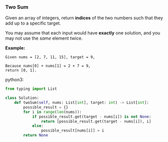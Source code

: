 ### Two Sum

Given an array of integers, return **indices** of the two numbers such that they add up to a specific target.

You may assume that each input would have **exactly** one solution, and you may not use the *same* element twice.

**Example:**

```
Given nums = [2, 7, 11, 15], target = 9,

Because nums[0] + nums[1] = 2 + 7 = 9,
return [0, 1].
```



python3:

```python
from typing import List

class Solution:
    def twoSum(self, nums: List[int], target: int) -> List[int]:
        possible_result = {}
        for i in range(len(nums)):
            if possible_result.get(target - nums[i]) is not None:
                return [possible_result.get(target - nums[i]), i]
            else:
                possible_result[nums[i]] = i
        return None
```

